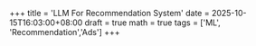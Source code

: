 +++
title = 'LLM For Recommendation System'
date = 2025-10-15T16:03:00+08:00
draft = true
math = true
tags = ['ML', 'Recommendation','Ads']
+++

